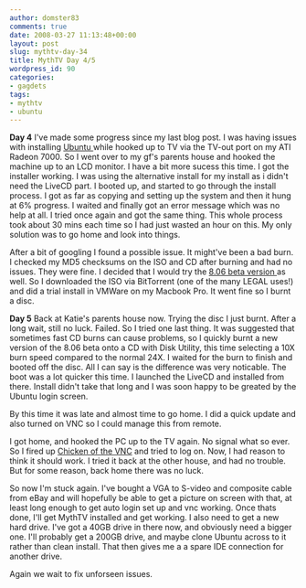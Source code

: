 ```yaml
---
author: domster83
comments: true
date: 2008-03-27 11:13:48+00:00
layout: post
slug: mythtv-day-34
title: MythTV Day 4/5
wordpress_id: 90
categories:
- gagdets
tags:
- mythtv
- ubuntu
---
```


**Day 4**
I've made some progress since my last blog post. I was having issues with installing [Ubuntu ](http://www.ubuntu.com)while hooked up to TV via the TV-out port on my ATI Radeon 7000. So I went over to my gf's parents house and hooked the machine up to an LCD monitor. I have a bit more sucess this time. I got the installer working.
I was using the alternative install for my install as i didn't need the LiveCD part. I booted up, and started to go through the install process. I got as far as copying and setting up the system and then it hung at 6% progress. I waited and finally got an error message which was no help at all. I tried once again and got the same thing.
This whole process took about 30 mins each time so I had just wasted an hour on this. My only solution was to go home and look into things.




After a bit of googling I found a possible issue. It might've been a bad burn. I checked my MD5 checksums on the ISO and CD after burning and had no issues. They were fine. I decided that I would try the [8.06 beta version ](http://www.ubuntu.com/testing/hardy/beta)as well. So I downloaded the ISO via BitTorrent (one of the many LEGAL uses!) and did a trial install in VMWare on my Macbook Pro. It went fine so I burnt a disc.




**Day 5**
Back at Katie's parents house now. Trying the disc I just burnt. After a long wait, still no luck. Failed. So I tried one last thing. It was suggested that sometimes fast CD burns can cause problems, so I quickly burnt a new version of the 8.06 beta onto a CD with Disk Utility, this time selecting a 10X burn speed compared to the normal 24X.
I waited for the burn to finish and booted off the disc. All I can say is the difference was very noticable. The boot was a lot quicker this time. I launched the LiveCD and installed from there. Install didn't take that long and I was soon happy to be greated by the Ubuntu login screen.




By this time it was late and almost time to go home. I did a quick update and also turned on VNC so I could manage this from remote.




I got home, and hooked the PC up to the TV again. No signal what so ever. So I fired up [Chicken of the VNC](http://sourceforge.net/projects/cotvnc/) and tried to log on. Now, I had reason to think it should work. I tried it back at the other house, and had no trouble. But for some reason, back home there was no luck.




So now I'm stuck again. I've bought a VGA to S-video and composite cable from eBay and will hopefully be able to get a picture on screen with that, at least long enough to get auto login set up and vnc working. Once thats done, I'll get MythTV installed and get working.
I also need to get a new hard drive. I've got a 40GB drive in there now, and obviously need a bigger one. I'll probably get a 200GB drive, and maybe clone Ubuntu across to it rather than clean install. That then gives me a a spare IDE connection for another drive.




Again we wait to fix unforseen issues.
